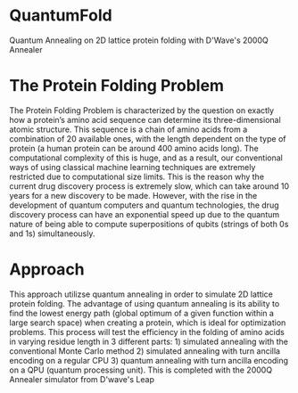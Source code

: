 # QuantumFold
Quantum Annealing on 2D lattice protein folding with D'Wave's 2000Q Annealer 

# The Protein Folding Problem 
The Protein Folding Problem is characterized by the question on exactly how a protein’s amino acid sequence can determine its three-dimensional atomic structure. This sequence is a chain of amino acids from a combination of 20 available ones, with the length dependent on the type of protein (a human protein can be around 400 amino acids long). The computational complexity of this is huge, and as a result, our conventional ways of using classical machine learning techniques are extremely restricted due to computational size limits. This is the reason why the current drug discovery process is extremely slow, which can take around 10 years for a new discovery to be made. However, with the rise in the development of quantum computers and quantum technologies, the drug discovery process can have an exponential speed up due to the quantum nature of being able to compute superpositions of qubits (strings of both 0s and 1s) simultaneously.

# Approach
This approach utilizse quantum annealing in order to simulate 2D lattice protein folding. The advantage of using quantum annealing is its ability to find the lowest energy path (global optimum of a given function within a large search space) when creating a protein, which is ideal for optimization problems. 
This process will test the efficiency in the folding of amino acids in varying residue length in 3 different parts: 1) simulated annealing with the conventional Monte Carlo method 
2) simulated annealing with turn ancilla encoding on a regular CPU
3) quantum annealing with turn ancilla encoding on a QPU (quantum processing unit). This is completed with the 2000Q Annealer simulator from D'wave's Leap
